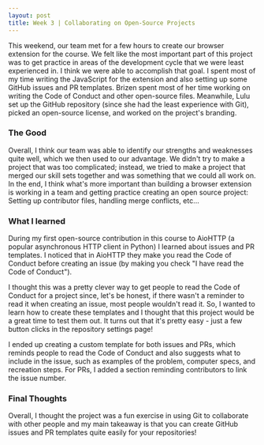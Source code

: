 ```yaml
---
layout: post
title: Week 3 | Collaborating on Open-Source Projects
---
```


This weekend, our team met for a few hours to create our browser extension for the course. We felt like the most important part of this project was to get practice in areas of the development cycle that we were least experienced in. I think we were able to accomplish that goal. I spent most of my time writing the JavaScript for the extension and also setting up some GitHub issues and PR templates. Brizen spent most of her time working on writing the Code of Conduct and other open-source files. Meanwhile, Lulu set up the GitHub repository (since she had the least experience with Git), picked an open-source license, and worked on the project's branding.

<!--more-->

### The Good

Overall, I think our team was able to identify our strengths and weaknesses quite well, which we then used to our advantage. We didn't try to make a project that was too complicated; instead, we tried to make a project that merged our skill sets together and was something that we could all work on. In the end, I think what's more important than building a browser extension is working in a team and getting practice creating an open source project: Setting up contributor files, handling merge conflicts, etc…

### What I learned

During my first open-source contribution in this course to AioHTTP (a popular asynchronous HTTP client in Python) I learned about issues and PR templates. I noticed that in AioHTTP they make you read the Code of Conduct before creating an issue (by making you check "I have read the Code of Conduct").

I thought this was a pretty clever way to get people to read the Code of Conduct for a project since, let's be honest, if there wasn't a reminder to read it when creating an issue, most people wouldn't read it. So, I wanted to learn how to create these templates and I thought that this project would be a great time to test them out. It turns out that it's pretty easy - just a few button clicks in the repository settings page!

I ended up creating a custom template for both issues and PRs, which reminds people to read the Code of Conduct and also suggests what to include in the issue, such as examples of the problem, computer specs, and recreation steps. For PRs, I added a section reminding contributors to link the issue number.

### Final Thoughts

Overall, I thought the project was a fun exercise in using Git to collaborate with other people and my main takeaway is that you can create GitHub issues and PR templates quite easily for your repositories!


